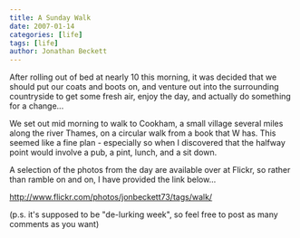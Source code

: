 ```yaml
---
title: A Sunday Walk
date: 2007-01-14
categories: [life]
tags: [life]
author: Jonathan Beckett
---
```


After rolling out of bed at nearly 10 this morning, it was decided that we should put our coats and boots on, and venture out into the surrounding countryside to get some fresh air, enjoy the day, and actually do something for a change...

We set out mid morning to walk to Cookham, a small village several miles along the river Thames, on a circular walk from a book that W has. This seemed like a fine plan - especially so when I discovered that the halfway point would involve a pub, a pint, lunch, and a sit down.

A selection of the photos from the day are available over at Flickr, so rather than ramble on and on, I have provided the link below...

http://www.flickr.com/photos/jonbeckett73/tags/walk/

(p.s. it's supposed to be "de-lurking week", so feel free to post as many comments as you want)
